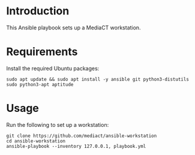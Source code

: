 # Introduction

This Ansible playbook sets up a MediaCT workstation.

# Requirements

Install the required Ubuntu packages:

```shell
sudo apt update && sudo apt install -y ansible git python3-distutils sudo python3-apt aptitude
```

# Usage

Run the following to set up a workstation:

```shell
git clone https://github.com/mediact/ansible-workstation
cd ansible-workstation
ansible-playbook --inventory 127.0.0.1, playbook.yml
```


